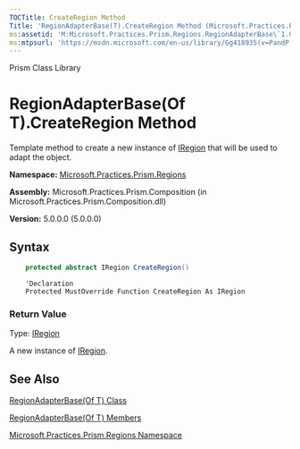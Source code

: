 ```yaml
---
TOCTitle: CreateRegion Method
Title: 'RegionAdapterBase(T).CreateRegion Method (Microsoft.Practices.Prism.Regions)'
ms:assetid: 'M:Microsoft.Practices.Prism.Regions.RegionAdapterBase\`1.CreateRegion'
ms:mtpsurl: 'https://msdn.microsoft.com/en-us/library/Gg418935(v=PandP.50)'
---
```


Prism Class Library

RegionAdapterBase(Of T).CreateRegion Method
=================================================================

Template method to create a new instance of [IRegion](https://msdn.microsoft.com/en-us/library/microsoft.practices.prism.regions.iregion(v=pandp.50)) that will be used to adapt the object.

**Namespace:** [Microsoft.Practices.Prism.Regions](https://msdn.microsoft.com/en-us/library/microsoft.practices.prism.regions(v=pandp.50))

**Assembly:** Microsoft.Practices.Prism.Composition (in Microsoft.Practices.Prism.Composition.dll)

**Version:** 5.0.0.0 (5.0.0.0)


## Syntax


```C#
    protected abstract IRegion CreateRegion()
```
```VB
    'Declaration
    Protected MustOverride Function CreateRegion As IRegion
```

### Return Value

Type: [IRegion](https://msdn.microsoft.com/en-us/library/microsoft.practices.prism.regions.iregion(v=pandp.50))

A new instance of [IRegion](https://msdn.microsoft.com/en-us/library/microsoft.practices.prism.regions.iregion(v=pandp.50)).

See Also
--------


[RegionAdapterBase(Of T) Class](https://msdn.microsoft.com/en-us/library/gg431546(v=pandp.50))

[RegionAdapterBase(Of T) Members](https://msdn.microsoft.com/en-us/library/gg405501(v=pandp.50))

[Microsoft.Practices.Prism.Regions Namespace](https://msdn.microsoft.com/en-us/library/microsoft.practices.prism.regions(v=pandp.50))
